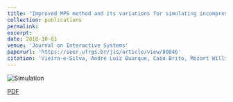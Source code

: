 ```yaml
---
title: "Improved MPS method and its variations for simulating incompressible fluids on GPU"
collection: publications
permalink: 
excerpt: 
date: 2018-10-01
venue: 'Journal on Interactive Systems'
paperurl: 'https://seer.ufrgs.br/jis/article/view/80046'
citation: 'Vieira-e-Silva, André Luiz Buarque, Caio Brito, Mozart William Almeida, and Veronica Teichrieb. "Improved MPS method and its variations for simulating incompressible fluids on GPU." <i>Journal on Interactive Systems</i> 9, no. 2 (2018).'
---
```


![Simulation](https://andreluizbvs.github.io/files/improved-mps.png)

[PDF](https://seer.ufrgs.br/jis/article/view/80046/49458)
